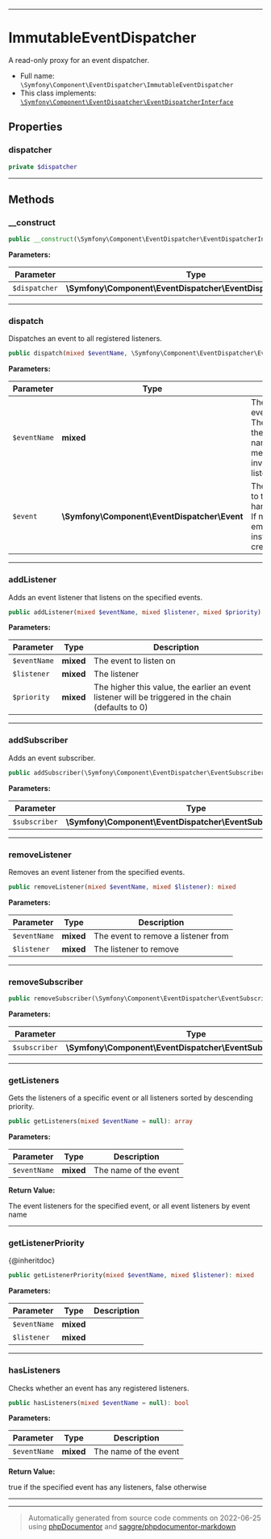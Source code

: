 ***

# ImmutableEventDispatcher

A read-only proxy for an event dispatcher.



* Full name: `\Symfony\Component\EventDispatcher\ImmutableEventDispatcher`
* This class implements:
[`\Symfony\Component\EventDispatcher\EventDispatcherInterface`](./EventDispatcherInterface.md)



## Properties


### dispatcher



```php
private $dispatcher
```






***

## Methods


### __construct



```php
public __construct(\Symfony\Component\EventDispatcher\EventDispatcherInterface $dispatcher): mixed
```








**Parameters:**

| Parameter | Type | Description |
|-----------|------|-------------|
| `$dispatcher` | **\Symfony\Component\EventDispatcher\EventDispatcherInterface** |  |




***

### dispatch

Dispatches an event to all registered listeners.

```php
public dispatch(mixed $eventName, \Symfony\Component\EventDispatcher\Event $event = null): \Symfony\Component\EventDispatcher\Event
```








**Parameters:**

| Parameter | Type | Description |
|-----------|------|-------------|
| `$eventName` | **mixed** | The name of the event to dispatch. The name of<br />the event is the name of the method that is<br />invoked on listeners. |
| `$event` | **\Symfony\Component\EventDispatcher\Event** | The event to pass to the event handlers/listeners<br />If not supplied, an empty Event instance is created |




***

### addListener

Adds an event listener that listens on the specified events.

```php
public addListener(mixed $eventName, mixed $listener, mixed $priority): mixed
```








**Parameters:**

| Parameter | Type | Description |
|-----------|------|-------------|
| `$eventName` | **mixed** | The event to listen on |
| `$listener` | **mixed** | The listener |
| `$priority` | **mixed** | The higher this value, the earlier an event<br />listener will be triggered in the chain (defaults to 0) |




***

### addSubscriber

Adds an event subscriber.

```php
public addSubscriber(\Symfony\Component\EventDispatcher\EventSubscriberInterface $subscriber): mixed
```








**Parameters:**

| Parameter | Type | Description |
|-----------|------|-------------|
| `$subscriber` | **\Symfony\Component\EventDispatcher\EventSubscriberInterface** |  |




***

### removeListener

Removes an event listener from the specified events.

```php
public removeListener(mixed $eventName, mixed $listener): mixed
```








**Parameters:**

| Parameter | Type | Description |
|-----------|------|-------------|
| `$eventName` | **mixed** | The event to remove a listener from |
| `$listener` | **mixed** | The listener to remove |




***

### removeSubscriber



```php
public removeSubscriber(\Symfony\Component\EventDispatcher\EventSubscriberInterface $subscriber): mixed
```








**Parameters:**

| Parameter | Type | Description |
|-----------|------|-------------|
| `$subscriber` | **\Symfony\Component\EventDispatcher\EventSubscriberInterface** |  |




***

### getListeners

Gets the listeners of a specific event or all listeners sorted by descending priority.

```php
public getListeners(mixed $eventName = null): array
```








**Parameters:**

| Parameter | Type | Description |
|-----------|------|-------------|
| `$eventName` | **mixed** | The name of the event |


**Return Value:**

The event listeners for the specified event, or all event listeners by event name



***

### getListenerPriority

{@inheritdoc}

```php
public getListenerPriority(mixed $eventName, mixed $listener): mixed
```








**Parameters:**

| Parameter | Type | Description |
|-----------|------|-------------|
| `$eventName` | **mixed** |  |
| `$listener` | **mixed** |  |




***

### hasListeners

Checks whether an event has any registered listeners.

```php
public hasListeners(mixed $eventName = null): bool
```








**Parameters:**

| Parameter | Type | Description |
|-----------|------|-------------|
| `$eventName` | **mixed** | The name of the event |


**Return Value:**

true if the specified event has any listeners, false otherwise



***


***
> Automatically generated from source code comments on 2022-06-25 using [phpDocumentor](http://www.phpdoc.org/) and [saggre/phpdocumentor-markdown](https://github.com/Saggre/phpDocumentor-markdown)
